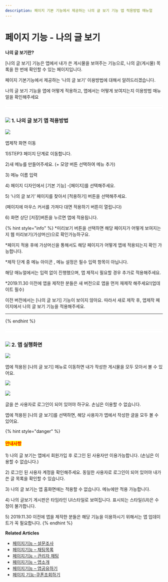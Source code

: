 ```yaml
---
description: 페이지 기본 기능에서 제공하는 나의 글 보기 기능 앱 적용방법 매뉴얼
---
```


# 페이지 기능 - 나의 글 보기

**나의 글 보기란?**

\[나의 글 보기] 기능은 앱에서 내가 쓴 게시물을 보여주는 기능으로, 나의 글(게시물) 목록을 한 번에 확인할 수 있는 페이지입니다.

페이지 기본기능에서 제공하는 ‘나의 글 보기’ 이용방법에 대해서 알려드리겠습니다.

나의 글 보기 기능을 앱에 어떻게 적용하고, 앱에서는 어떻게 보여지는지 이용방법 매뉴얼을 확인해주세요

![](../../../.gitbook/assets/수평성.PNG)

### ![](https://wp.swing2app.co.kr/wp-content/uploads/2018/09/%EB%8B%A8%EB%9D%BD1-1.png) **1. 나의 글 보기 앱 적용방법**&#x20;

![](https://wp.swing2app.co.kr/wp-content/uploads/2022/07/%EB%82%98%EC%9D%98%EA%B8%80%EB%B3%B4%EA%B8%B0.png)

앱제작 화면 이동

1\)STEP3 페이지 단계로 이동합니다.

2\)새 메뉴를 만들어주세요. (+ 모양 버튼 선택하여 메뉴 추가)

3\) 메뉴 이름 입력

4\) 페이지 디자인에서 \[기본 기능] -\[페이지]를 선택해주세요.&#x20;

5\) ‘나의 글 보기’ 페이지를 찾아서 \[적용하기] 버튼을 선택해주세요.&#x20;

(페이지에 마우스 커서를 가져다 대면 적용하기 버튼이 열립니다)

6\) 화면 상단 \[저장]버튼을 누르면 앱에 적용됩니다.&#x20;

{% hint style="info" %}
\*미리보기 버튼을 선택하면 해당 페이지가 어떻게 보여지는지 웹 미리보기(가상머신)으로 확인가능하구요.

\*페이지 적용 후에 가상머신을 통해서도 해당 페이지가 어떻게 앱에 적용되는지 확인 가능합니다.

\*제작 단계 중 메뉴 아이콘 , 메뉴 설정은 필수 입력 항목이 아닙니다.

해당 매뉴얼에서는 입력 없이 진행했으며, 앱 제작시 필요할 경우 추가로 적용해주세요.

\*2019.11.30 이전에 앱을 제작한 분들은 새 버전으로 앱을 먼저 재제작 해주세요!(업데이트 필수)

이전 버전에서는 \[나의 글 보기] 기능이 보이지 않아요. 따라서 새로 제작 후, 앱제작 페이지에서 나의 글 보기 기능을 적용해주세요.

***
{% endhint %}

![](../../../.gitbook/assets/수평성.PNG)

### ![](https://wp.swing2app.co.kr/wp-content/uploads/2018/09/%EB%8B%A8%EB%9D%BD1-1.png) **2. 앱 실행화면**

![](../../../.gitbook/assets/녹화\_2022\_07\_14\_10\_36\_55\_432.gif)

앱에 적용된 \[나의 글 보기] 메뉴로 이동하면 내가 작성한 게시물을 모두 모아서 볼 수 있어요.



![](https://wp.swing2app.co.kr/wp-content/uploads/2019/12/%EB%82%98%EC%9D%98%EA%B8%80%EB%B3%B4%EA%B8%B03\_2019.11.png)

![](https://wp.swing2app.co.kr/wp-content/uploads/2019/12/%EB%82%98%EC%9D%98%EA%B8%80%EB%B3%B4%EA%B8%B02\_2019.11.png)

글을 쓴 사용자로 로그인이 되어 있어야 하구요. 손님은 이용할 수 없습니다.

앱에 적용된 \[나의 글 보기]를 선택하면, 해당 사용자가 앱에서 작성한 글을 모두 볼 수 있어요.



{% hint style="danger" %}
#### <mark style="color:red;">**안내사항**</mark>

1\) 나의 글 보기는 앱에서 회원가입 후 로그인 된 사용자만 이용가능합니다. (손님은 이용할 수 없습니다.)

2\) 로그인 된 사용자 계정을 확인해주세요. 동일한 사용자로 로그인이 되어 있어야 내가 쓴 글 목록을 확인할 수 있습니다.

3\) 나의 글 보기는 앱 홈화면에는 적용할 수 없습니다. 메뉴에만 적용 가능합니다.

4\) 나의 글보기 게시판은 타임라인 UI스타일로 보여집니다. 표시되는 스타일(UI)은 수정이 불가합니다.

5\) 2019.11.30 이전에 앱을 제작한 분들은 해당 기능을 이용하시기 위해서는 앱 업데이트가 꼭 필요합니다.&#x20;
{% endhint %}







**Related Articles**

* [페이지기능 – 설문조사](https://wp.swing2app.co.kr/documentation/v3manual/survey/)
* [페이지기능 – 채팅목록](https://wp.swing2app.co.kr/documentation/v3manual/chat-list/)
* [페이지기능 – 관리자 채팅](https://wp.swing2app.co.kr/documentation/v3manual/adminchat/)
* [페이지기능 – 앱소개](https://wp.swing2app.co.kr/documentation/v3manual/intro/)
* [페이지기능 – 앱공유하기](https://wp.swing2app.co.kr/documentation/v3manual/appshare/)
* [페이지 기능-쿠폰조회하기](https://wp.swing2app.co.kr/documentation/v3manual/couponview/)
